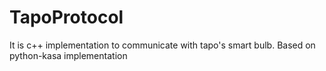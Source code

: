 # TapoProtocol
It is c++ implementation to communicate with tapo's smart bulb. Based on python-kasa implementation
